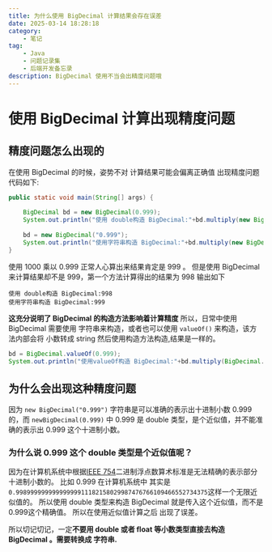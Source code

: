 ```yaml
---
title: 为什么使用 BigDecimal 计算结果会存在误差
date: 2025-03-14 18:28:18
category:
    - 笔记
tag: 
    - Java
    - 问题记录集
    - 后端开发备忘录
description: BigDecimal 使用不当会出精度问题哦
---
```

# 使用 BigDecimal 计算出现精度问题

## 精度问题怎么出现的
在使用 BigDecimal 的时候，姿势不对 计算结果可能会偏离正确值 出现精度问题
代码如下:
```java title='示例代码'
public static void main(String[] args) {  
  
    BigDecimal bd = new BigDecimal(0.999);  
    System.out.println("使用 double构造 BigDecimal:"+bd.multiply(new BigDecimal(1000)).longValue());  
  
    bd = new BigDecimal("0.999");  
    System.out.println("使用字符串构造 BigDecimal:"+bd.multiply(new BigDecimal("1000")).longValue());  
}
```
使用 1000 乘以 0.999  正常人心算出来结果肯定是 999 。
但是使用 BigDecimal 来计算结果却不是 999，第一个方法计算得出的结果为 998
输出如下
```terimal
使用 double构造 BigDecimal:998
使用字符串构造 BigDecimal:999
```

**这充分说明了 BigDecimal 的构造方法影响着计算精度**
所以，日常中使用 BigDecimal 需要使用 字符串来构造，或者也可以使用 ```valueOf()```  来构造，该方法内部会将 小数转成 string 然后使用构造方法构造,结果是一样的。
```java 
bd = BigDecimal.valueOf(0.999);  
System.out.println("使用valueOf构造 BigDecimal:"+bd.multiply(BigDecimal.valueOf(1000)).longValue());
```

## 为什么会出现这种精度问题

因为 ```new BigDecimal("0.999")``` 字符串是可以准确的表示出十进制小数 0.999的，而 ```newBigDecimal(0.999)``` 中 0.999 是 double 类型，是个近似值，并不能准确的表示出 0.999 这个十进制小数。

### 为什么说 0.999 这个 double 类型是个近似值呢？
因为在计算机系统中根据[IEEE 754](https://zh.wikipedia.org/wiki/IEEE_754)二进制浮点数算术标准是无法精确的表示部分十进制小数的。 比如 0.999 在计算机系统中 其实是 
```0.99899999999999999911182158029987476766109466552734375```这样一个无限近似值的。
所以使用 double 类型来构造 BigDecimal 就是传入这个近似值，而不是 0.999这个精确值。
所以在使用近似值计算之后 出现了误差。

所以切记切记，一定**不要用 double 或者 float  等小数类型直接去构造 BigDecimal 。需要转换成 字符串.** 
